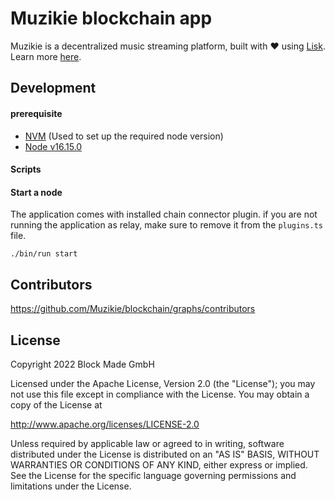 # Muzikie blockchain app

Muzikie is a decentralized music streaming platform, built with ❤️ using [Lisk](https://github.com/LiskHQ/lisk-sdk). Learn more [here](https://medium.com/@muzikie/what-is-muzikie-bfa67b4da085).

## Development

#### prerequisite

- [NVM](https://github.com/nvm-sh/nvm/blob/master/README.md) (Used to set up the required node version)
- [Node v16.15.0](https://nodejs.org)

#### Scripts

#### Start a node

The application comes with installed chain connector plugin. if you are not running the application as relay, make sure to remove it from the `plugins.ts` file.

```
./bin/run start
```

## Contributors

https://github.com/Muzikie/blockchain/graphs/contributors

## License

Copyright 2022 Block Made GmbH

Licensed under the Apache License, Version 2.0 (the "License");
you may not use this file except in compliance with the License.
You may obtain a copy of the License at

http://www.apache.org/licenses/LICENSE-2.0

Unless required by applicable law or agreed to in writing, software
distributed under the License is distributed on an "AS IS" BASIS,
WITHOUT WARRANTIES OR CONDITIONS OF ANY KIND, either express or implied.
See the License for the specific language governing permissions and
limitations under the License.

[muzikie site]: https://muzikie.com/
[block made gmbh site]: https://block-made.com/
